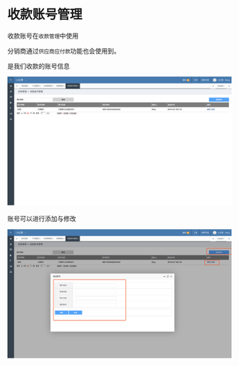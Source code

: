 # 收款账号管理

收款账号在`收款管理`中使用

分销商通过`供应商应付款`功能也会使用到。

是我们收款的账号信息

![](../../.gitbook/assets/image%20%2812%29.png)

账号可以进行添加与修改

![](../../.gitbook/assets/image%20%2828%29.png)

